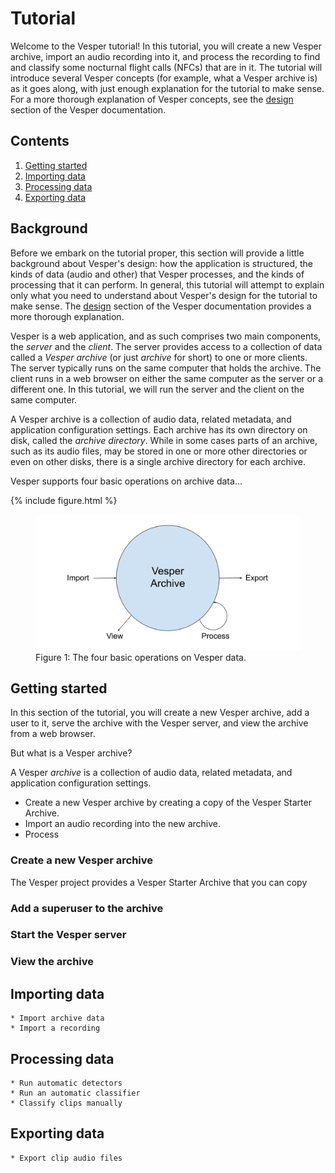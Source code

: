 # Tutorial

Welcome to the Vesper tutorial! In this tutorial, you will create a new Vesper archive, import an audio recording into it, and process the recording to find and classify some nocturnal flight calls (NFCs) that are in it. The tutorial will introduce several Vesper concepts (for example, what a Vesper archive is) as it goes along, with just enough explanation for the tutorial to make sense. For a more thorough explanation of Vesper concepts, see the [design](#design.md) section of the Vesper documentation.

## Contents

1. [Getting started](#getting-started)
2. [Importing data](#importing-data)
3. [Processing data](#processing-data)
4. [Exporting data](#exporting-data)

## Background

Before we embark on the tutorial proper, this section will provide a little background about Vesper's design: how the application is structured, the kinds of data (audio and other) that Vesper processes, and the kinds of processing that it can perform. In general, this tutorial will attempt to explain only what you need to understand about Vesper's design for the tutorial to make sense. The [design](#design.md) section of the Vesper documentation provides a more thorough explanation.

Vesper is a web application, and as such comprises two main components, the *server* and the *client*. The server provides access to a collection of data called a *Vesper archive* (or just *archive* for short) to one or more clients. The server typically runs on the same computer that holds the archive. The client runs in a web browser on either the same computer as the server or a different one. In this tutorial, we will run the server and the client on the same computer.

A Vesper archive is a collection of audio data, related metadata, and application configuration settings. Each archive has its own directory on disk, called the *archive directory*. While in some cases parts of an archive, such as its audio files, may be stored in one or more other directories or even on other disks, there is a single archive directory for each archive.

Vesper supports four basic operations on archive data...

{% include figure.html %}

<figure>
    <img src="images/vesper-data-operations.svg" alt="Vesper data operations"/>
    <figcaption>Figure 1: The four basic operations on Vesper data.</figcaption>
</figure>

## Getting started

In this section of the tutorial, you will create a new Vesper archive, add a user to it, serve the archive with the Vesper server, and view the archive from a web browser.

But what is a Vesper archive?

A Vesper *archive* is a collection of audio data, related metadata, and application configuration settings.

* Create a new Vesper archive by creating a copy of the Vesper Starter Archive.
* Import an audio recording into the new archive.
* Process
### Create a new Vesper archive

The Vesper project provides a Vesper Starter Archive that you can copy 
### Add a superuser to the archive
### Start the Vesper server
### View the archive

## Importing data
    * Import archive data
    * Import a recording
## Processing data
    * Run automatic detectors
    * Run an automatic classifier
    * Classify clips manually
## Exporting data
    * Export clip audio files
